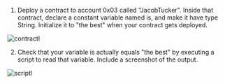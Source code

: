1. Deploy a contract to account 0x03 called "JacobTucker". Inside that contract, declare a constant variable named is, and make it have type String.          Initialize it to "the best" when your contract gets deployed.

  ![contractl](https://user-images.githubusercontent.com/107798155/195581853-596ba9c9-7c45-4f8a-a344-0bbf5008b7a3.png)


2. Check that your variable is actually equals "the best" by executing a script to read that variable. Include a screenshot of the output.

  ![scriptl](https://user-images.githubusercontent.com/107798155/195581823-f7e8db12-d412-44e3-aeaf-2ecb2f946f5f.png)
